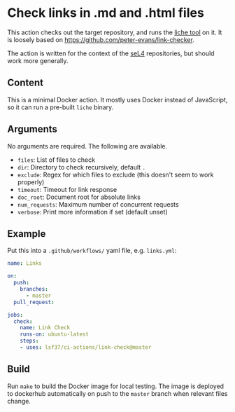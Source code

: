 <!--
  Copyright 2020, Data61, CSIRO (ABN 41 687 119 230)
  SPDX-License-Identifier: CC-BY-SA-4.0
-->

# Check links in .md and .html files

This action checks out the target repository, and runs the [liche tool][1] on
it. It is loosely based on <https://github.com/peter-evans/link-checker>.

The action is written for the context of the [seL4][2] repositories, but
should work more generally.

[1]: https://github.com/raviqqe/liche
[2]: https://github.com/seL4/

## Content

This is a minimal Docker action. It mostly uses Docker instead of JavaScript,
so it can run a pre-built `liche` binary.

## Arguments

No arguments are required. The following are available.

* `files`: List of files to check
* `dir`: Directory to check recursively, default `.`
* `exclude`: Regex for which files to exclude (this doesn't seem to work properly)
* `timeout`: Timeout for link response
* `doc_root`: Document root for absolute links
* `num_requests`: Maximum number of concurrent requests
* `verbose`: Print more information if set (default unset)


## Example

Put this into a `.github/workflows/` yaml file, e.g. `links.yml`:

```yaml
name: Links

on:
  push:
    branches:
      - master
  pull_request:

jobs:
  check:
    name: Link Check
    runs-on: ubuntu-latest
    steps:
    - uses: lsf37/ci-actions/link-check@master
```

## Build

Run `make` to build the Docker image for local testing. The image is deployed to dockerhub automatically on push to the `master` branch when relevant files change.

